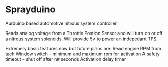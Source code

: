 # Sprayduino
Aurduino based automotive nitrous system controller

Reads analog voltage from a Throttle Postion Sensor and will turn on or off 
a nitrous system solenoids. 
Will provide 5v to power an indepedant TPS.

Extremely basic features now but future plans are:
  Read engine RPM from tach
  Window switch - minimum and maximum rpm for activation
  A safety timeout - shut off after n# seconds
  Activation delay timer
